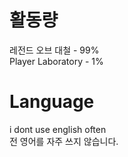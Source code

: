 # 활동량

레전드 오브 대철 - 99% <br>
Player Laboratory - 1%

# Language
i dont use english often<br>
전 영어를 자주 쓰지 않습니다.
